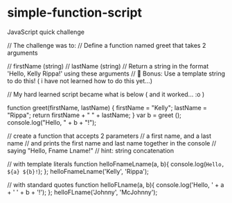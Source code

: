 # simple-function-script
JavaScript quick challenge

// The challenge was to:
// Define a function named greet that takes 2 arguments

// firstName (string)
// lastName (string)
// Return a string in the format 'Hello, Kelly Rippa!' using these arguments
// 🌟 Bonus: Use a template string to do this! ( i have not learned how to do this yet...)

// My hard learned script became what is below ( and it worked... :o )

function greet(firstName, lastName) {
  firstName = "Kelly";
  lastName = "Rippa";
 return firstName + " " + lastName;
}
var b = greet ();
console.log("Hello, " + b + "!");

// create a function that accepts 2 parameters
// a first name, and a last name
// and prints the first name and last name together in the console
// saying "Hello, Fname Lname!"
// hint: string concatenation

// with template literals
function helloFnameLname(a, b){
  console.log(`Hello, ${a} ${b}!`);
};
helloFnameLname('Kelly', 'Rippa');

// with standard quotes
function helloFLname(a, b){
  console.log('Hello, ' + a + ' ' + b + '!');
};
helloFLname('Johnny', 'McJohnny');
